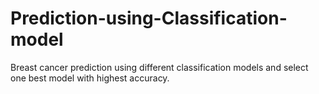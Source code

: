 # Prediction-using-Classification-model
Breast cancer prediction using different classification models and select one best model with highest accuracy.
